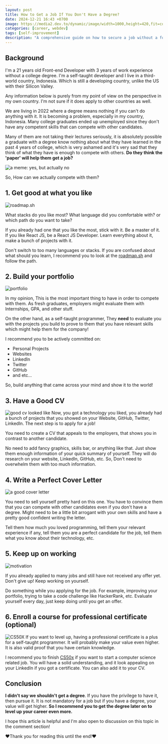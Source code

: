 ```yaml
---
layout: post
title: How to Get a Job If You Don't Have a Degree?
date: 2024-12-21 16:43 +0700
image: https://media2.dev.to/dynamic/image/width=1000,height=420,fit=cover,gravity=auto,format=auto/https%3A%2F%2Fdev-to-uploads.s3.amazonaws.com%2Fuploads%2Farticles%2F8q7fnsafyb96bse4f7sw.png
categories: [career, webdev]
tags: [self-improvement]
description: "A comprehensive guide on how to secure a job without a formal degree, based on personal experience and practical advice."
---
```


## Background

I'm a 21 years old Front-end Developer with 3 years of work experience without a college degree. I'm a self-taught developer and I live in a third-world country, Indonesia. Which is still a developing country, unlike the US with their Silicon Valley.

Any information below is purely from my point of view on the perspective in my own country. I'm not sure if it does apply to other countries as well.

We are living in 2022 where a degree means nothing if you can't do anything with it. It is becoming a problem, especially in my country, Indonesia. Many college graduates ended up unemployed since they don't have any competent skills that can compete with other candidates.

Many of them are not taking their lectures seriously, it is absolutely possible a graduate with a degree know nothing about what they have learned in the past 4 years of college, which is very ashamed and it's very sad that they think of what they have is enough to compete with others. **Do they think the 'paper' will help them get a job?**

![a meme: yes, but actually no](https://dev-to-uploads.s3.amazonaws.com/uploads/articles/sksvlts33ckwh29noako.jpg)

So, How can we actually compete with them?

## 1. Get good at what you like

![roadmap.sh](https://dev-to-uploads.s3.amazonaws.com/uploads/articles/935szd3xqng4qgjg5ljx.png)

What stacks do you like most? What language did you comfortable with? or which path do you want to take?

If you already had one that you like the most, stick with it. Be a master of it. If you like React JS, be a React JS Developer. Learn everything about it, make a bunch of projects with it.

Don't switch to too many languages or stacks. If you are confused about what should you learn, I recommend you to look at the [roadmap.sh](https://roadmap.sh/) and follow the path.

## 2. Build your portfolio

![portfolio](https://dev-to-uploads.s3.amazonaws.com/uploads/articles/6f2rcm2a8crset5dw9c6.png)

In my opinion, This is the most important thing to have in order to compete with them. As fresh graduates, employers might evaluate them with Internships, GPA, and other stuff.

On the other hand, as a self-taught programmer, They **need** to evaluate you with the projects you build to prove to them that you have relevant skills which might help them for the company!

I recommend you to be actively committed on:

- Personal Projects
- Websites
- LinkedIn
- Twitter
- GitHub
- and etc...

So, build anything that came across your mind and show it to the world!

## 3. Have a Good CV

![good cv looked like](https://dev-to-uploads.s3.amazonaws.com/uploads/articles/3f7624nb0269s2hkxxbn.png)
Now, you got a technology you liked, you already had a bunch of projects that you showed on your Website, GitHub, Twitter, LinkedIn. The next step is to apply for a job!

You need to create a CV that appeals to the employers, that shows you in contrast to another candidate.

No need to add fancy graphics, skills bar, or anything like that. Just show them enough information of your quick summary of yourself. They will do research on your website, LinkedIn, GitHub, etc. So, Don't need to overwhelm them with too much information.

## 4. Write a Perfect Cover Letter

![a good cover letter](https://dev-to-uploads.s3.amazonaws.com/uploads/articles/glk279fraitsydennuwu.png)

You need to sell yourself pretty hard on this one. You have to convince them that you can compete with other candidates even if you don't have a degree. Might need to be a little bit arrogant with your own skills and have a pretty good confident writing the letter.

Tell them how much you loved programming, tell them your relevant experience if any, tell them you are a perfect candidate for the job, tell them what you know about their technology, etc.

## 5. Keep up on working

![motivation](https://dev-to-uploads.s3.amazonaws.com/uploads/articles/vobajcy40296q66nwgug.png)

If you already applied to many jobs and still have not received any offer yet. Don't give up! Keep working on yourself.

Do something while you applying for the job. For example, improving your portfolio, trying to take a code challenge like HackerRank, etc. Evaluate yourself every day, just keep doing until you get an offer.

## 6. Enroll a course for professional certificate (optional)

![CS50X](https://dev-to-uploads.s3.amazonaws.com/uploads/articles/d5kqisa16c5dxe3fcoxe.png)
If you want to level up, having a professional certificate is a plus for a self-taught programmer. It will probably make your value even higher. It is also valid proof that you have certain knowledge.

I recommend you to finish [CS50x](https://cs50.harvard.edu/x/2022/) if you want to start a computer science related job. You will have a solid understanding, and it look appealing on your LinkedIn if you got a certificate. You can also add it to your CV.

## Conclusion

**I didn't say we shouldn't get a degree**. If you have the privilege to have it, then pursue it. It is not mandatory for a job but if you have a degree, your value will get higher. **So I recommend you to get the degree later on to level up your career even more.**

I hope this article is helpful and I'm also open to discussion on this topic in the comment section!

❤️Thank you for reading this until the end!❤️
